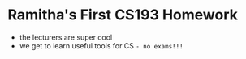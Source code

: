 # Ramitha's First CS193 Homework

- the lecturers are super cool
- we get to learn useful tools for CS
``` - no exams!!! ```


